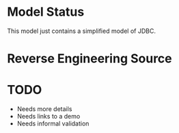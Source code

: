 # Model Status

This model just contains a simplified model of JDBC.

# Reverse Engineering Source


# TODO

* Needs more details
* Needs links to a demo
* Needs informal validation